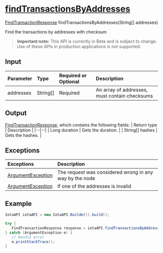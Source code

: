 
# [findTransactionsByAddresses](https://github.com/iotaledger/iota-java/blob/master/jota/src/main/java/org/iota/jota/IotaAPICore.java#L301)
 [FindTransactionResponse](https://github.com/iotaledger/iota-java/blob/master/jota/src/main/java/org/iota/jota/dto/response/FindTransactionResponse.java) findTransactionsByAddresses(String[] addresses)

Find the transactions by addresses with checksum
> **Important note:** This API is currently in Beta and is subject to change. Use of these APIs in production applications is not supported.

## Input
| Parameter       | Type | Required or Optional | Description |
|:---------------|:--------|:--------| :--------|
| addresses | String[] | Required | An array of addresses, must contain checksums |
    
## Output
[FindTransactionResponse](https://github.com/iotaledger/iota-java/blob/master/jota/src/main/java/org/iota/jota/dto/response/FindTransactionResponse.java), which contains the following fields:
| Return type | Description |
|--|--|
| Long duration | Gets the duration. |
| String[] hashes | Gets the hashes. |

## Exceptions
| Exceptions     | Description |
|:---------------|:--------|
| [ArgumentException](https://github.com/iotaledger/iota-java/blob/master/jota/src/main/java/org/iota/jota/error/ArgumentException.java) | The request was considered wrong in any way by the node |
| [ArgumentException](https://github.com/iotaledger/iota-java/blob/master/jota/src/main/java/org/iota/jota/error/ArgumentException.java) | If one of the addresses is invalid |


 ## Example
 
 ```Java
 IotaAPI iotaAPI = new IotaAPI.Builder().build();

try { 
    FindTransactionResponse response = iotaAPI.findTransactionsByAddresses(new String[]{"V9XGWHCWIIZABIVUHAQPPXPBOZUWEDKHRUYDOTSHZKECZWQAYDXEARNMRESKADNGQD9UHYOGFNAADJNVR", "QWILXTUPKNE9EQGIH9TDROMIHAUGEXWBWTCVLOTWLVWQYDBBYJX9FUDHPCVMLSMVWJEEFQ9EGFUQLXVAQ"});
} catch (ArgumentException e) { 
    // Handle error
    e.printStackTrace(); 
}
 ```
